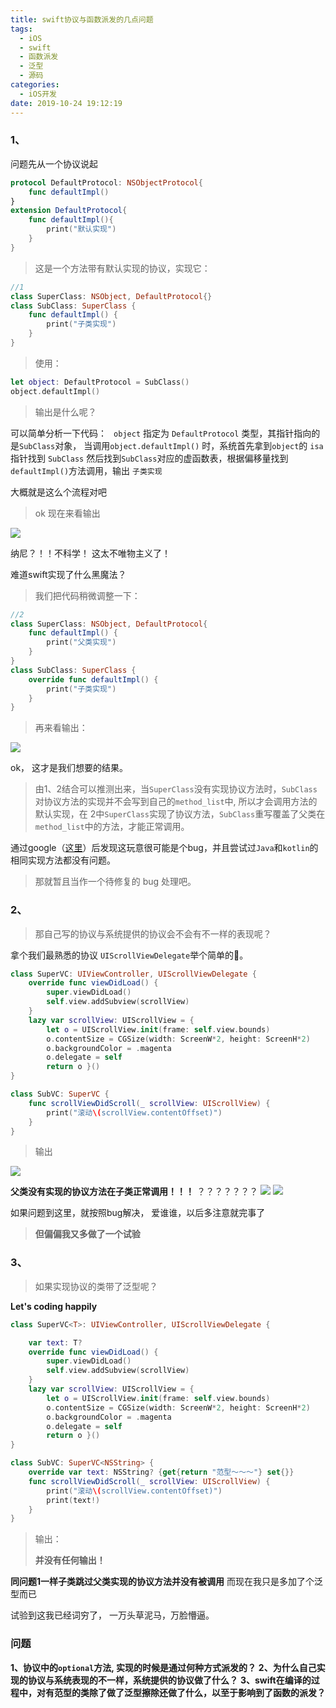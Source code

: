 ```yaml
---
title: swift协议与函数派发的几点问题
tags:
  - iOS
  - swift
  - 函数派发
  - 泛型
  - 源码
categories:
  - iOS开发
date: 2019-10-24 19:12:19
---
```


### 1、
问题先从一个协议说起

<!-- more -->

``` swift
protocol DefaultProtocol: NSObjectProtocol{
    func defaultImpl()
}
extension DefaultProtocol{
    func defaultImpl(){
        print("默认实现")
    }
}
```
>这是一个方法带有默认实现的协议，实现它：

``` swift
//1
class SuperClass: NSObject, DefaultProtocol{}
class SubClass: SuperClass {
    func defaultImpl() {
        print("子类实现")
    }
}
```
>使用：
``` swift
let object: DefaultProtocol = SubClass()
object.defaultImpl()
```
>输出是什么呢？

可以简单分析一下代码：
	   ` object` 指定为 `DefaultProtocol` 类型，其指针指向的是`SubClass`对象， 当调用```object.defaultImpl()``` 时，系统首先拿到```object```的 ```isa```指针找到 ```SubClass```  然后找到```SubClass```对应的虚函数表，根据偏移量找到```defaultImpl()```方法调用，输出 `子类实现`
		
大概就是这么个流程对吧
>ok 
>现在来看输出

![](/images/1240.png)


纳尼？！！不科学！
这太不唯物主义了！

难道swift实现了什么黑魔法？
>我们把代码稍微调整一下：
``` swift 
//2
class SuperClass: NSObject, DefaultProtocol{
    func defaultImpl() {
        print("父类实现")
    }
}
class SubClass: SuperClass {
    override func defaultImpl() {
        print("子类实现")
    }
}
```
>再来看输出：

![](/images/1240-20201228191236613.png)

ok， 这才是我们想要的结果。
>由1、2结合可以推测出来，当`SuperClass`没有实现协议方法时，`SubClass`对协议方法的实现并不会写到自己的`method_list`中, 所以才会调用方法的默认实现，在 2中`SuperClass`实现了协议方法，`SubClass`重写覆盖了父类在`method_list`中的方法，才能正常调用。

通过google（[这里](https://forums.swift.org/t/default-protocol-implementation-inheritance-behaviour-the-current-situation-and-what-if-anything-should-be-done-about-it/28049)）后发现这玩意很可能是个bug，并且尝试过`Java`和`kotlin`的相同实现方法都没有问题。
>那就暂且当作一个待修复的 bug 处理吧。

### 2、

>那自己写的协议与系统提供的协议会不会有不一样的表现呢？

拿个我们最熟悉的协议 `UIScrollViewDelegate`举个简单的🌰。

``` swift
class SuperVC: UIViewController, UIScrollViewDelegate {
    override func viewDidLoad() {
        super.viewDidLoad()
        self.view.addSubview(scrollView)
    }
    lazy var scrollView: UIScrollView = {
        let o = UIScrollView.init(frame: self.view.bounds)
        o.contentSize = CGSize(width: ScreenW*2, height: ScreenH*2)
        o.backgroundColor = .magenta
        o.delegate = self
        return o }()
}

class SubVC: SuperVC {
    func scrollViewDidScroll(_ scrollView: UIScrollView) {
        print("滚动\(scrollView.contentOffset)")
    }
}
```
>输出

![](/images/1240-20201228191236806.png)

**父类没有实现的协议方法在子类正常调用！！！**
？？？？？？？
![](/images/1240-20201228191236711.png)
![](/images/1240-20201228191236805.png)


如果问题到这里，就按照bug解决， 爱谁谁，以后多注意就完事了
>**但偏偏我又多做了一个试验**

### 3、

>如果实现协议的类带了泛型呢？

**Let's coding happily**

``` swift
class SuperVC<T>: UIViewController, UIScrollViewDelegate {

    var text: T?
    override func viewDidLoad() {
        super.viewDidLoad()
        self.view.addSubview(scrollView)
    }
    lazy var scrollView: UIScrollView = {
        let o = UIScrollView.init(frame: self.view.bounds)
        o.contentSize = CGSize(width: ScreenW*2, height: ScreenH*2)
        o.backgroundColor = .magenta
        o.delegate = self
        return o }()
}

class SubVC: SuperVC<NSString> {
    override var text: NSString? {get{return "范型～～～"} set{}}
    func scrollViewDidScroll(_ scrollView: UIScrollView) {
        print("滚动\(scrollView.contentOffset)")
        print(text!)
    }
}
```
>输出：
>
>**并没有任何输出！**

**同问题1一样子类跳过父类实现的协议方法并没有被调用**
而现在我只是多加了个泛型而已

试验到这我已经词穷了， 一万头草泥马，万脸懵逼。

### 问题

**1、协议中的`optional`方法, 实现的时候是通过何种方式派发的？**
**2、为什么自己实现的协议与系统表现的不一样，系统提供的协议做了什么？**
**3、swift在编译的过程中，对有范型的类除了做了泛型擦除还做了什么，以至于影响到了函数的派发？**
	
    
